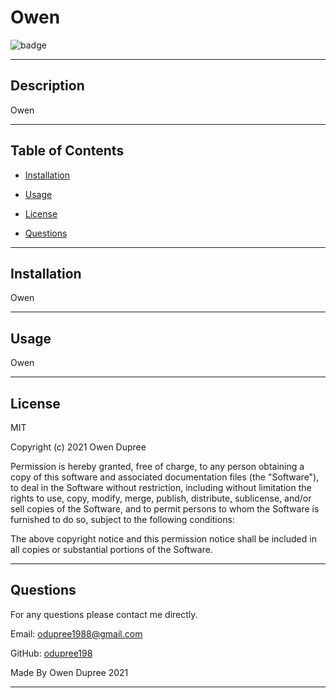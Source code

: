 
  # Owen
  
  ![badge](https://img.shields.io/badge/License-MIT-brightgreen)

  ---
  
  
  ## Description 
  Owen
    
  ---

  ## Table of Contents 
  * [Installation](#installation)
  * [Usage](#usage)
  
  * [License](#license)
  
  
  
  * [Questions](#questions)
  
  ---

  ## Installation
  Owen

  ---
  
  ## Usage 
  Owen

  ---
  
  
  ## License
  MIT

  Copyright (c) 2021 Owen Dupree

  Permission is hereby granted, free of charge, to any person obtaining a copy
  of this software and associated documentation files (the "Software"), to deal
  in the Software without restriction, including without limitation the rights
  to use, copy, modify, merge, publish, distribute, sublicense, and/or sell
  copies of the Software, and to permit persons to whom the Software is
  furnished to do so, subject to the following conditions:

  The above copyright notice and this permission notice shall be included in all
  copies or substantial portions of the Software.

  ---

  
  
  
  
  
  
  ## Questions
  For any questions please contact me directly.
  
  Email: <odupree1988@gmail.com>
  
  GitHub: [odupree198](https://github.com/odupree198) 

  Made By Owen Dupree 2021

  ---

  